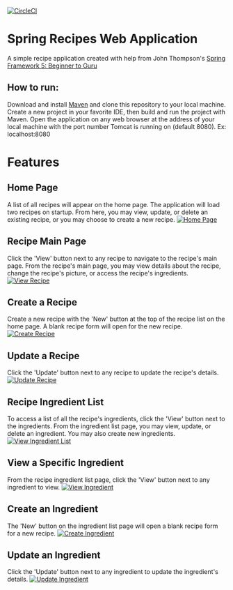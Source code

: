 [![CircleCI](https://circleci.com/gh/kschafer2/sfg-recipes.svg?style=svg)](https://circleci.com/gh/kschafer2/sfg-recipes)

# Spring Recipes Web Application
A simple recipe application created with help from John Thompson's 
[Spring Framework 5: Beginner to Guru](https://github.com/springframeworkguru)

## How to run: 
Download and install [Maven](https://maven.apache.org/download.cgi) and clone this repository to your local 
machine. Create a new project in your favorite IDE, then build and run the project with Maven. Open the application on 
any web browser at the address of your local machine with the port number Tomcat is running on (default 8080).
Ex: localhost:8080

# Features

## Home Page
A list of all recipes will appear on the home page. The application will load two recipes on startup. From here, you may 
view, update, or delete an existing recipe, or you may choose to create a new recipe.
[![Home Page](https://github.com/kschafer2/sfg-recipes/blob/media/home-page.png)](#)

## Recipe Main Page
Click the 'View' button next to any recipe to navigate to the recipe's main page. From the recipe's main page, you may 
view details about the recipe, change the recipe's picture, or access the recipe's ingredients.
[![View Recipe](https://github.com/kschafer2/sfg-recipes/blob/media/view-recipe.png)](#)

## Create a Recipe
Create a new recipe with the 'New' button at the top of the recipe list on the home page. A blank recipe form will open 
for the new recipe.
[![Create Recipe](https://github.com/kschafer2/sfg-recipes/blob/media/create-recipe.png)](#)

## Update a Recipe
Click the 'Update' button next to any recipe to update the recipe's details.
[![Update Recipe](https://github.com/kschafer2/sfg-recipes/blob/media/update-recipe.png)](#)

## Recipe Ingredient List
To access a list of all the recipe's ingredients, click the 'View' button next to the ingredients. From the ingredient 
list page, you may view, update, or delete an ingredient. You may also create new ingredients.
[![View Ingredient List](https://github.com/kschafer2/sfg-recipes/blob/media/view-ingredient-list.png)](#)

## View a Specific Ingredient
From the recipe ingredient list page, click the 'View' button next to any ingredient to view.
[![View Ingredient](https://github.com/kschafer2/sfg-recipes/blob/media/view-ingredient.png)](#)

## Create an Ingredient
The 'New' button on the ingredient list page will open a blank recipe form for a new recipe.
[![Create Ingredient](https://github.com/kschafer2/sfg-recipes/blob/media/update-ingredient.png)](#)

## Update an Ingredient
Click the 'Update' button next to any ingredient to update the ingredient's details.
[![Update Ingredient](https://github.com/kschafer2/sfg-recipes/blob/media/update-ingredient.png)](#)




